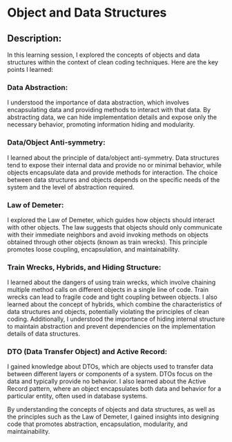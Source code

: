 # Object and Data Structures

## Description: 

In this learning session, I explored the concepts of objects and data structures within the context of clean coding techniques. Here are the key points I learned:

### Data Abstraction: 

I understood the importance of data abstraction, which involves encapsulating data and providing methods to interact with that data. By abstracting data, we can hide implementation details and expose only the necessary behavior, promoting information hiding and modularity.

### Data/Object Anti-symmetry: 

I learned about the principle of data/object anti-symmetry. Data structures tend to expose their internal data and provide no or minimal behavior, while objects encapsulate data and provide methods for interaction. The choice between data structures and objects depends on the specific needs of the system and the level of abstraction required.

### Law of Demeter: 

I explored the Law of Demeter, which guides how objects should interact with other objects. The law suggests that objects should only communicate with their immediate neighbors and avoid invoking methods on objects obtained through other objects (known as train wrecks). This principle promotes loose coupling, encapsulation, and maintainability.

### Train Wrecks, Hybrids, and Hiding Structure: 

I learned about the dangers of using train wrecks, which involve chaining multiple method calls on different objects in a single line of code. Train wrecks can lead to fragile code and tight coupling between objects. I also learned about the concept of hybrids, which combine the characteristics of data structures and objects, potentially violating the principles of clean coding. Additionally, I understood the importance of hiding internal structure to maintain abstraction and prevent dependencies on the implementation details of data structures.

### DTO (Data Transfer Object) and Active Record: 

I gained knowledge about DTOs, which are objects used to transfer data between different layers or components of a system. DTOs focus on the data and typically provide no behavior. I also learned about the Active Record pattern, where an object encapsulates both data and behavior for a particular entity, often used in database systems.

By understanding the concepts of objects and data structures, as well as the principles such as the Law of Demeter, I gained insights into designing code that promotes abstraction, encapsulation, modularity, and maintainability.
